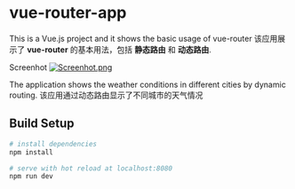 # vue-router-app

This is a Vue.js project and it shows the basic usage of vue-router
该应用展示了 **vue-router** 的基本用法，包括 **静态路由** 和 **动态路由**.  

Screenhot
[![Screenhot.png](https://s26.postimg.org/4wktbs12x/Screen_Shot_2017-09-11_at_4.55.29_AM.png)](https://postimg.org/image/u2lrim2d1/)

The application shows the weather conditions in different cities by dynamic routing.
该应用通过动态路由显示了不同城市的天气情况



## Build Setup

``` bash
# install dependencies
npm install

# serve with hot reload at localhost:8080
npm run dev
```
